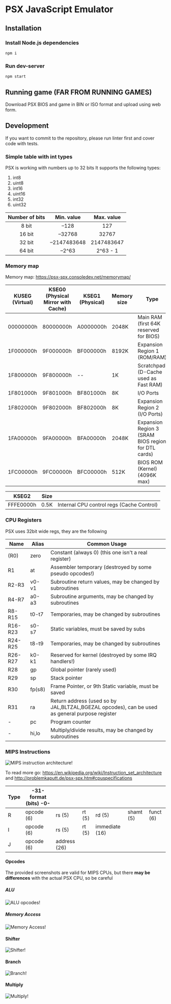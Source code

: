 # PSX JavaScript Emulator

## Installation

### Install Node.js dependencies

```npm i```

### Run dev-server

```npm start```

## Running game (FAR FROM RUNNING GAMES)

Download PSX BIOS and game in BIN or ISO format and upload using web form.

## Development

If you want to commit to the repository, please run linter first and cover code with tests.

### Simple table with int types

PSX is working with numbers up to 32 bits
It supports the following types:
1. int8
2. uint8
3. int16
4. uint16
5. int32
6. uint32

| Number of bits |  Min. value | Max. value |
|:--------------:|:-----------:|:----------:|
| 8 bit          | –128        | 127        |
| 16 bit         | –32768      | 32767      |
| 32 bit         | –2147483648 | 2147483647 |
| 64 bit         | –2^63       | 2^63 - 1   |

### Memory map

Memory map: https://psx-spx.consoledev.net/memorymap/

| KUSEG (Virtual) | KSEG0 (Physical Mirror with Cache) | KSEG1 (Physical) | Memory size | Type                                                |
|-----------------|------------------------------------|------------------|-------------|-----------------------------------------------------|
| 00000000h       | 80000000h                          | A0000000h        | 2048K       | Main RAM (first 64K reserved for BIOS)              |          
| 1F000000h       | 9F000000h                          | BF000000h        | 8192K       | Expansion Region 1 (ROM/RAM)                        |
| 1F800000h       | 9F800000h                          | --               | 1K          | Scratchpad (D-Cache used as Fast RAM)               |
| 1F801000h       | 9F801000h                          | BF801000h        | 8K          | I/O Ports                                           |                                                    
| 1F802000h       | 9F802000h                          | BF802000h        | 8K          | Expansion Region 2 (I/O Ports)                      |       
| 1FA00000h       | 9FA00000h                          | BFA00000h        | 2048K       | Expansion Region 3 (SRAM BIOS region for DTL cards) | 
| 1FC00000h       | 9FC00000h                          | BFC00000h        | 512K        | BIOS ROM (Kernel) (4096K max)                       |


| KSEG2     | Size |                                                |
|-----------|------|------------------------------------------------|
| FFFE0000h | 0.5K | Internal CPU control regs (Cache Control) |


### CPU Registers

PSX uses 32bit wide regs, they are the following

| Name    | Alias  | Common Usage                                                                                   |
|---------|--------|------------------------------------------------------------------------------------------------|
| (R0)    | zero   | Constant (always 0) (this one isn't a real register)                                           |
| R1      | at     | Assembler temporary (destroyed by some pseudo opcodes!)                                        |
| R2-R3   | v0-v1  | Subroutine return values, may be changed by subroutines                                        |
| R4-R7   | a0-a3  | Subroutine arguments, may be changed by subroutines                                            |
| R8-R15  | t0-t7  | Temporaries, may be changed by subroutines                                                     |
| R16-R23 | s0-s7  | Static variables, must be saved by subs                                                        |
| R24-R25 | t8-t9  | Temporaries, may be changed by subroutines                                                     |
| R26-R27 | k0-k1  | Reserved for kernel (destroyed by some IRQ handlers!)                                          |
| R28     | gp     | Global pointer (rarely used)                                                                   |
| R29     | sp     | Stack pointer                                                                                  |
| R30     | fp(s8) | Frame Pointer, or 9th Static variable, must be saved                                           |
| R31     | ra     | Return address (used so by JAL,BLTZAL,BGEZAL opcodes), can be used as general purpose register |
| -       | pc     | Program counter                                                                                |
| -       | hi,lo  | Multiply/divide results, may be changed by subroutines                                         |


### MIPS Instructions

![MIPS instruction architecture!](docs/images/Mips32.png "MIPS")

To read more go: https://en.wikipedia.org/wiki/Instruction_set_architecture
and
http://problemkaputt.de/psx-spx.htm#cpuspecifications

| Type | 	-31-                                format (bits)                                 -0- |               |         |                 |            |            |
|------|----------------------------------------------------------------------------------------|---------------|---------|-----------------|------------|------------|
| R	   | opcode (6)                                                                             | 	rs (5)       | 	rt (5) | 	rd (5)         | 	shamt (5) | 	funct (6) |
| I	   | opcode (6)                                                                             | 	rs (5)       | 	rt (5) | 	immediate (16) |
| J	   | opcode (6)                                                                             | 	address (26) |


#### Opcodes

The provided screenshots are valid for MIPS CPUs, 
but there **may be differences** with the actual PSX CPU, so be careful

##### ALU

![ALU opcodes!](docs/images/ALU.png "ALU")

##### Memory Access

![Memory Access!](docs/images/ma.png "Memory Access")

#### Shifter

![Shifter!](docs/images/shifter.png "Shifter")

#### Branch

![Branch!](docs/images/branch.png "Branch")

#### Multiply

![Multiply!](docs/images/multiply.png "Multiply")
